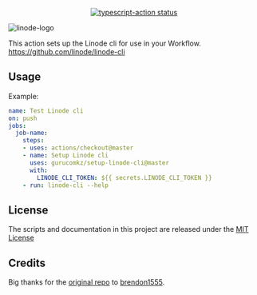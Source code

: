 <p align="center">
  <a href="https://github.com/gurucomkz/setup-linode-cli/actions"><img alt="typescript-action status" src="https://github.com/gurucomkz/setup-linode-cli/workflows/build-test/badge.svg"></a>
</p>

![linode-logo](.github/linode-logo.svg)

This action sets up the Linode cli for use in your Workflow. https://github.com/linode/linode-cli

## Usage

Example:
```yaml
name: Test Linode cli
on: push
jobs:
  job-name:
    steps:
    - uses: actions/checkout@master
    - name: Setup Linode cli
      uses: gurucomkz/setup-linode-cli@master
      with:
        LINODE_CLI_TOKEN: ${{ secrets.LINODE_CLI_TOKEN }}
    - run: linode-cli --help
```

## License

The scripts and documentation in this project are released under the [MIT License](LICENSE)

## Credits

Big thanks for the [original repo](https://github.com/brendon1555/setup-linode-cli) to [brendon1555](https://github.com/brendon1555). 